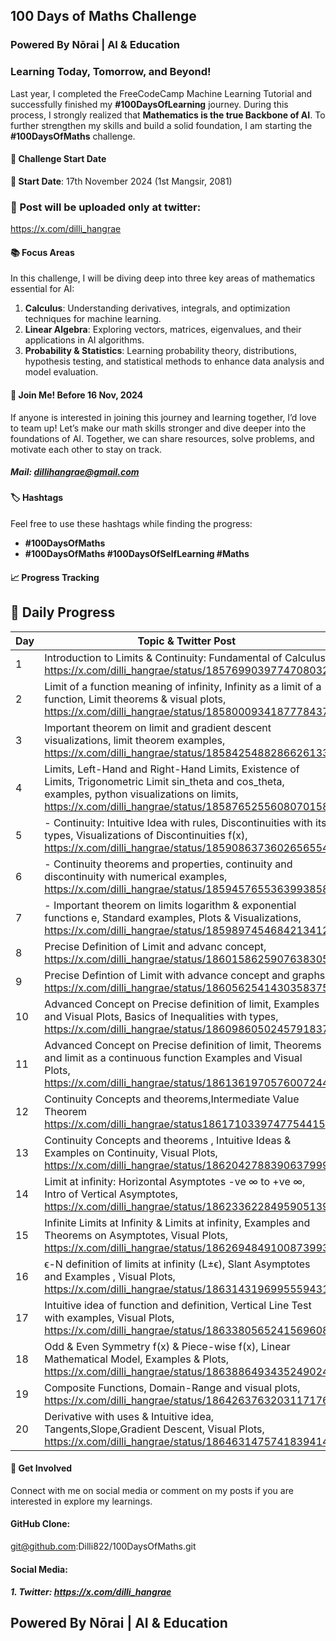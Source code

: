 ## 100 Days of Maths Challenge
### Powered By Nōrai | AI & Education
### Learning Today, Tomorrow, and Beyond!
Last year, I completed the FreeCodeCamp Machine Learning Tutorial and successfully finished my **#100DaysOfLearning** journey. During this process, I strongly realized that **Mathematics is the true Backbone of AI**. To further strengthen my skills and build a solid foundation, I am starting the **#100DaysOfMaths** challenge.

#### 🚀 Challenge Start Date
**📅 Start Date**: 17th November 2024 (1st Mangsir, 2081)

### 🧮 Post will be uploaded only at twitter:
https://x.com/dilli_hangrae

#### 📚 Focus Areas
In this challenge, I will be diving deep into three key areas of mathematics essential for AI:

1. **Calculus**: Understanding derivatives, integrals, and optimization techniques for machine learning.
2. **Linear Algebra**: Exploring vectors, matrices, eigenvalues, and their applications in AI algorithms.
3. **Probability & Statistics**: Learning probability theory, distributions, hypothesis testing, and statistical methods to enhance data analysis and model evaluation.

#### 🤝 Join Me! Before 16 Nov, 2024
If anyone is interested in joining this journey and learning together, I’d love to team up! Let’s make our math skills stronger and dive deeper into the foundations of AI. Together, we can share resources, solve problems, and motivate each other to stay on track.
##### Mail: dillihangrae@gmail.com


#### 🏷️ Hashtags
Feel free to use these hashtags while finding the progress:
- **#100DaysOfMaths**
- **#100DaysOfMaths #100DaysOfSelfLearning #Maths**

#### 📈 Progress Tracking
## 📝 Daily Progress

| Day | Topic & Twitter Post 
| --- | ------------------------------------------------------------------------------------------
| 1   | Introduction to Limits & Continuity: Fundamental of Calculus, https://x.com/dilli_hangrae/status/1857699039774708032
| 2   | Limit of a function meaning of infinity, Infinity as a limit of a function, Limit theorems & visual plots, https://x.com/dilli_hangrae/status/1858000934187778437
| 3   | Important theorem on limit and gradient descent visualizations, limit theorem examples, https://x.com/dilli_hangrae/status/1858425488286626133
| 4   | Limits, Left-Hand and Right-Hand Limits, Existence of Limits, Trigonometric Limit sin_theta and cos_theta, examples, python visualizations on limits, https://x.com/dilli_hangrae/status/1858765255608070158
| 5   | - Continuity: Intuitive Idea with rules, Discontinuities with its types, Visualizations of Discontinuities f(x), https://x.com/dilli_hangrae/status/1859086373602656554
| 6   | - Continuity theorems and properties, continuity and discontinuity with numerical examples, https://x.com/dilli_hangrae/status/1859457655363993858
| 7   | - Important theorem on limits logarithm & exponential functions e, Standard examples, Plots & Visualizations, https://x.com/dilli_hangrae/status/1859897454684213412
| 8   | Precise Definition of Limit and advanc concept, https://x.com/dilli_hangrae/status/1860158625907638305
| 9   | Precise Defintion of Limit with advance concept and graphs, https://x.com/dilli_hangrae/status/1860562541430358375
| 10  | Advanced Concept on Precise definition of limit, Examples and Visual Plots, Basics of Inequalities with types, https://x.com/dilli_hangrae/status/1860986050245791837
| 11  | Advanced Concept on Precise definition of limit, Theorems and limit as a continuous function Examples and Visual Plots, https://x.com/dilli_hangrae/status/1861361970576007244
| 12  | Continuity Concepts and theorems,Intermediate Value Theorem https://x.com/dilli_hangrae/status1861710339747754415
| 13  | Continuity Concepts and theorems , Intuitive Ideas & Examples on Continuity, Visual Plots, https://x.com/dilli_hangrae/status/1862042788390637999
| 14  | Limit at infinity: Horizontal Asymptotes -ve ∞ to +ve ∞, Intro of Vertical Asymptotes, https://x.com/dilli_hangrae/status/1862336228495905139
| 15  | Infinite Limits at Infinity & Limits at infinity, Examples and Theorems on Asymptotes, Visual Plots, https://x.com/dilli_hangrae/status/1862694849100873993   
| 16  | ϵ-N definition of limits at infinity (L±ϵ), Slant Asymptotes and Examples , Visual Plots, https://x.com/dilli_hangrae/status/1863143196995559431
| 17  | Intuitive idea of function and definition, Vertical Line Test with examples, Visual Plots, https://x.com/dilli_hangrae/status/1863380565241569608
| 18  |  Odd & Even Symmetry f(x) & Piece-wise f(x), Linear Mathematical Model, Examples & Plots, https://x.com/dilli_hangrae/status/1863886493435249024
|  19 | Composite Functions, Domain-Range and visual plots, https://x.com/dilli_hangrae/status/1864263763203117176
|  20 | Derivative with uses & Intuitive idea, Tangents,Slope,Gradient Descent, Visual Plots, https://x.com/dilli_hangrae/status/1864631475741839414  
#### 💬 Get Involved
Connect with me on social media or comment on my posts if you are interested in explore my learnings.

#### GitHub Clone: 
git@github.com:Dilli822/100DaysOfMaths.git

#### Social Media:
##### 1. Twitter: https://x.com/dilli_hangrae

## Powered By Nōrai | AI & Education

